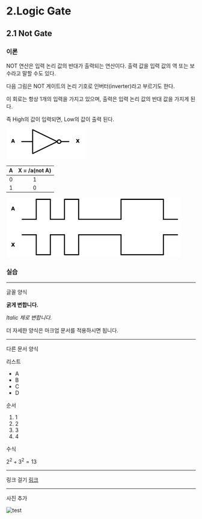 # 2.Logic Gate

## 2.1 Not Gate

### **이론**

NOT 연산은 입력 논리  값의 반대가 출력되는 연산이다. 출력 값을 입력 값의 역 또는 보수라고 말할 수도 있다.

다음 그림은 NOT 게이트의 논리 기호로 인버터(inverter)라고 부르기도 한다. 

이 회로는 항상 1개의 입력을 가지고 있으며, 출력은 입력 논리 값의 반대 값을 가지게 된다. 

즉 High의 값이 입력되면, Low의 값이 출력 된다.


![not01](_not/not01.png)

|A|X = /a(not A)|
|:---:|:---:|
|0|1|
|1|0|

![not02](_not/not02.png)


### **실습**
---

글꼴 양식

**굵게 변합니다.**

*Italic 체로 변합니다.*

더 자세한 양식은 마크업 문서를 적용하시면 됩니다.

---

다른 문서 양식

리스트
- A
- B
- C
- D

순서
1. 1
2. 2
3. 3
4. 4

수식

$2^2 + 3^2 = 13$

---

링크 걸기
[링크](https://github.com/hanback-lab/SACT)

--- 

사진 추가

![test](res/test.jpg)